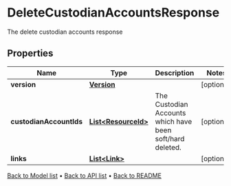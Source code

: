 

# DeleteCustodianAccountsResponse

The delete custodian accounts response

## Properties

| Name | Type | Description | Notes |
|------------ | ------------- | ------------- | -------------|
|**version** | [**Version**](Version.md) |  |  [optional] |
|**custodianAccountIds** | [**List&lt;ResourceId&gt;**](ResourceId.md) | The Custodian Accounts which have been soft/hard deleted. |  [optional] |
|**links** | [**List&lt;Link&gt;**](Link.md) |  |  [optional] |



[Back to Model list](../README.md#documentation-for-models) &#8226; [Back to API list](../README.md#documentation-for-api-endpoints) &#8226; [Back to README](../README.md)


